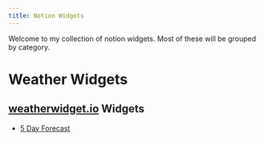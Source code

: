```yaml
---
title: Notion Widgets
---
```


Welcome to my collection of notion widgets. Most of these will be grouped by category.

# Weather Widgets
## [weatherwidget.io](https://weatherwidget.io) Widgets
  - [5 Day Forecast](weather/weatherwidget/weather-widget-5d)
